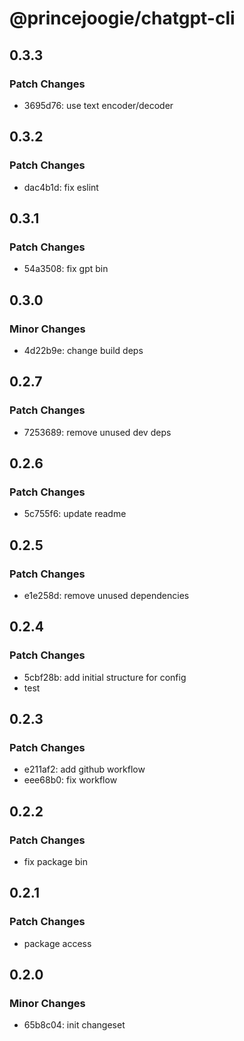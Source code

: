 # @princejoogie/chatgpt-cli

## 0.3.3

### Patch Changes

- 3695d76: use text encoder/decoder

## 0.3.2

### Patch Changes

- dac4b1d: fix eslint

## 0.3.1

### Patch Changes

- 54a3508: fix gpt bin

## 0.3.0

### Minor Changes

- 4d22b9e: change build deps

## 0.2.7

### Patch Changes

- 7253689: remove unused dev deps

## 0.2.6

### Patch Changes

- 5c755f6: update readme

## 0.2.5

### Patch Changes

- e1e258d: remove unused dependencies

## 0.2.4

### Patch Changes

- 5cbf28b: add initial structure for config
- test

## 0.2.3

### Patch Changes

- e211af2: add github workflow
- eee68b0: fix workflow

## 0.2.2

### Patch Changes

- fix package bin

## 0.2.1

### Patch Changes

- package access

## 0.2.0

### Minor Changes

- 65b8c04: init changeset
